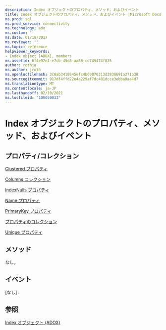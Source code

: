 ```yaml
---
description: Index オブジェクトのプロパティ、メソッド、およびイベント
title: Index オブジェクトのプロパティ、メソッド、およびイベント |Microsoft Docs
ms.prod: sql
ms.prod_service: connectivity
ms.technology: ado
ms.custom: ''
ms.date: 01/19/2017
ms.reviewer: ''
ms.topic: reference
helpviewer_keywords:
- Index object [ADOX], members
ms.assetid: 6f4e92e1-e7cb-45d8-aa86-cd749474f825
author: rothja
ms.author: jroth
ms.openlocfilehash: 3c0ab3418645efc4b69870313d3838691a271b38
ms.sourcegitcommit: 917df4ffd22e4a229af7dc481dcce3ebba0aa4d7
ms.translationtype: MT
ms.contentlocale: ja-JP
ms.lasthandoff: 02/10/2021
ms.locfileid: "100050032"
---
```

# <a name="index-object-properties-methods-and-events"></a>Index オブジェクトのプロパティ、メソッド、およびイベント
## <a name="propertiescollections"></a>プロパティ/コレクション  
 [Clustered プロパティ](./clustered-property-adox.md)  
  
 [Columns コレクション](./columns-collection-adox.md)  
  
 [IndexNulls プロパティ](./indexnulls-property-adox.md)  
  
 [Name プロパティ](./name-property-adox.md)  
  
 [PrimaryKey プロパティ](./primarykey-property-adox.md)  
  
 [プロパティのコレクション](../ado-api/properties-collection-ado.md)  
  
 [Unique プロパティ](./unique-property-adox.md)  
  
## <a name="methods"></a>メソッド  
 なし。  
  
## <a name="events"></a>イベント  
 [なし] :  
  
## <a name="see-also"></a>参照  
 [Index オブジェクト (ADOX)](./index-object-adox.md)